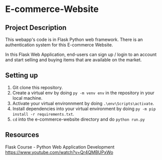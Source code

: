 # E-commerce-Website

## Project Description
This webapp's code is in Flask Python web framework.
There is an authentication system for this E-commerce Website.

In this Flask Web Application, end-users can sign up / login to an account and start selling and buying items that are available on the market.


## Setting up
1. Git clone this repository.
2. Create a virtual env by doing `py -m venv env` in the repository in your local machine.
3. Activate your virtual environnment by doing `.\env\Scripts\activate`.
4. Install dependencies into your virtual environment by doing `py -m pip install -r requirements.txt`.
5. `cd` into the e-commerce-website directory and do `python run.py`


## Resources
Flask Course - Python Web Application Development https://www.youtube.com/watch?v=Qr4QMBUPxWo
